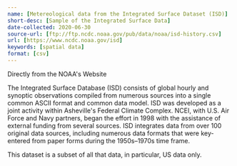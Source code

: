 ```yaml
---
name: [Metereological data from the Integrated Surface Dataset (ISD)]
short-desc: [Sample of the Integrated Surface Data]
date-collected: 2020-06-30
source-url: [ftp://ftp.ncdc.noaa.gov/pub/data/noaa/isd-history.csv]
url: [https://www.ncdc.noaa.gov/isd]
keywords: [spatial data]
format: [csv]
---
```


Directly from the NOAA's Website

The Integrated Surface Database (ISD) consists of global hourly and synoptic observations compiled from numerous sources into a single common ASCII format and common data model. ISD was developed as a joint activity within Asheville's Federal Climate Complex. NCEI, with U.S. Air Force and Navy partners, began the effort in 1998 with the assistance of external funding from several sources. ISD integrates data from over 100 original data sources, including numerous data formats that were key-entered from paper forms during the 1950s–1970s time frame.

This dataset is a subset of all that data, in particular, US data only.
